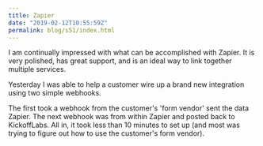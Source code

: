 ```yaml
---
title: Zapier
date: "2019-02-12T10:55:59Z"
permalink: blog/s51/index.html
---
```


I am continually impressed with what can be accomplished with Zapier. It is very polished, has great support, and is an ideal way to link together multiple services.

Yesterday I was able to help a customer wire up a brand new integration using two simple webhooks.

<!--more-->

The first took a webhook from the customer's 'form vendor' sent the data Zapier. The next webhook was from within Zapier and posted back to KickoffLabs. All in, it took less than 10 minutes to set up (and most was trying to figure out how to use the customer's form vendor).
